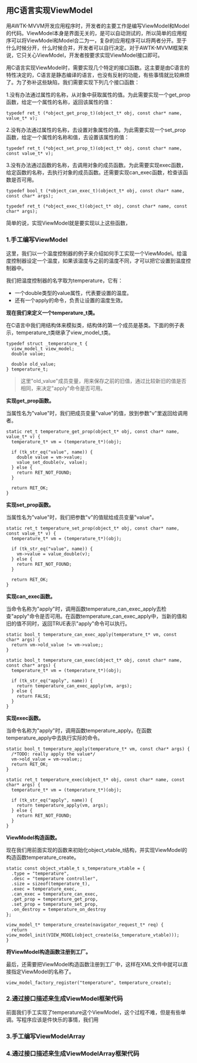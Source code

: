 ## 用C语言实现ViewModel

用AWTK-MVVM开发应用程序时，开发者的主要工作是编写ViewModel和Model的代码。ViewModel本身是界面无关的，是可以自动测试的，所以简单的应用程序可以将ViewModel和Model合二为一，复杂的应用程序可以将两者分开。至于什么时候分开，什么时候合并，开发者可以自行决定。对于AWTK-MVVM框架来说，它只关心ViewModel，开发者按要求实现ViewModel接口即可。

用C语言实现ViewModel时，需要实现几个特定的接口函数。这主要是由C语言的特性决定的，C语言是静态编译的语言，也没有反射的功能，有些事情就比较麻烦了。为了弥补这些缺陷，我们需要实现下列几个接口函数：

1.没有办法通过属性的名称，从对象中获取属性的值。为此需要实现一个get_prop函数，给定一个属性的名称，返回该属性的值：

```
typedef ret_t (*object_get_prop_t)(object_t* obj, const char* name, value_t* v); 
```

2.没有办法通过属性的名称，去设置对象属性的值。为此需要实现一个set_prop函数，给定一个属性的名称和值，去设置该属性的值：

```
typedef ret_t (*object_set_prop_t)(object_t* obj, const char* name, const value_t* v); 
```

3.没有办法通过函数的名称，去调用对象的成员函数。为此需要实现exec函数，给定函数的名称，去执行对象的成员函数。还需要实现can_exec函数，检查该函数是否可用。

```
typedef bool_t (*object_can_exec_t)(object_t* obj, const char* name, const char* args);

typedef ret_t (*object_exec_t)(object_t* obj, const char* name, const char* args);
```

简单的说，实现ViewModel就是要实现以上这些函数，

### 1.手工编写ViewModel

这里，我们以一个温度控制器的例子来介绍如何手工实现一个ViewModel。给温度控制器设定一个温度，如果该温度与之前的温度不同，才可以把它设置到温度控制器中。

我们把温度控制器的名字取为temperature，它有：

* 一个double类型的value属性，代表要设置的温度。
* 还有一个apply的命令，负责让设置的温度生效。

**现在我们来定义一个temperature_t类。** 

在C语言中我们用结构体来模拟类，结构体的第一个成员是基类。下面的例子表示，temperature\_t类继承了view\_model\_t类。

```
typedef struct _temperature_t {
  view_model_t view_model;
  double value;

  double old_value;
} temperature_t;
```

> 这里"old_value"成员变量，用来保存之前的旧值，通过比较新旧的值是否相同，来决定"apply"命令是否可用。

**实现get_prop函数。** 

当属性名为"value"时，我们把成员变量"value"的值，放到参数"v"里返回给调用者。

```
static ret_t temperature_get_prop(object_t* obj, const char* name, value_t* v) {
  temperature_t* vm = (temperature_t*)(obj);

  if (tk_str_eq("value", name)) {
    double value = vm->value;
    value_set_double(v, value);
  } else {
    return RET_NOT_FOUND;
  }

  return RET_OK;
}
```

**实现set_prop函数。** 

当属性名为"value"时，我们把参数"v"的值赋给成员变量"value"。

```
static ret_t temperature_set_prop(object_t* obj, const char* name, const value_t* v) {
  temperature_t* vm = (temperature_t*)(obj);

  if (tk_str_eq("value", name)) {
    vm->value = value_double(v);
  } else {
    return RET_NOT_FOUND;
  }
  
  return RET_OK;
}
```

**实现can_exec函数。** 

当命令名称为"apply"时，调用函数temperature\_can\_exec\_apply去检查"apply"命令是否可用。在函数temperature\_can\_exec\_apply中，当新的值和旧的值不同时，返回TRUE表示"apply"命令可以执行。

```
static bool_t temperature_can_exec_apply(temperature_t* vm, const char* args) {
  return vm->old_value != vm->value;;
}

static bool_t temperature_can_exec(object_t* obj, const char* name, const char* args) {
  temperature_t* vm = (temperature_t*)(obj);

  if (tk_str_eq("apply", name)) {
    return temperature_can_exec_apply(vm, args);
  } else {
    return FALSE;
  }
}
```

**实现exec函数。** 

当命令名称为"apply"时，调用函数temperature\_apply。在函数temperature\_apply中去执行实际的命令。

```
static bool_t temperature_apply(temperature_t* vm, const char* args) {
  /*TODO: really apply the value*/
  vm->old_value = vm->value;;
  return RET_OK;
}

static ret_t temperature_exec(object_t* obj, const char* name, const char* args) {
  temperature_t* vm = (temperature_t*)(obj);

  if (tk_str_eq("apply", name)) {
    return temperature_apply(vm, args);
  } else {
    return RET_NOT_FOUND;
  }
}
```

**ViewModel构造函数。** 

现在我们用前面实现的函数来初始化object\_vtable\_t结构，并实现ViewModel的构造函数temperature\_create。

```
static const object_vtable_t s_temperature_vtable = {
  .type = "temperature",
  .desc = "temperature controller",
  .size = sizeof(temperature_t),
  .exec = temperature_exec,
  .can_exec = temperature_can_exec,
  .get_prop = temperature_get_prop,
  .set_prop = temperature_set_prop,
  .on_destroy = temperature_on_destroy
};

view_model_t* temperature_create(navigator_request_t* req) {
  return view_model_init(VIEW_MODEL(object_create(&s_temperature_vtable)));
}
```

**将ViewModel构造函数注册到工厂。** 

最后，还需要把ViewModel构造函数注册到工厂中，这样在XML文件中就可以直接指定ViewModel的名称了。

```
view_model_factory_register("temperature", temperature_create);
```

### 2.通过接口描述来生成ViewModel框架代码

前面我们手工实现了temperature这个ViewModel，这个过程不难，但是有些单调。写程序应该是件快乐的事情，我们用

### 3.手工编写ViewModelArray

### 4.通过接口描述来生成ViewModelArray框架代码
